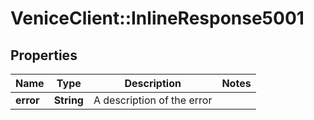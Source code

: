 # VeniceClient::InlineResponse5001

## Properties
Name | Type | Description | Notes
------------ | ------------- | ------------- | -------------
**error** | **String** | A description of the error | 

